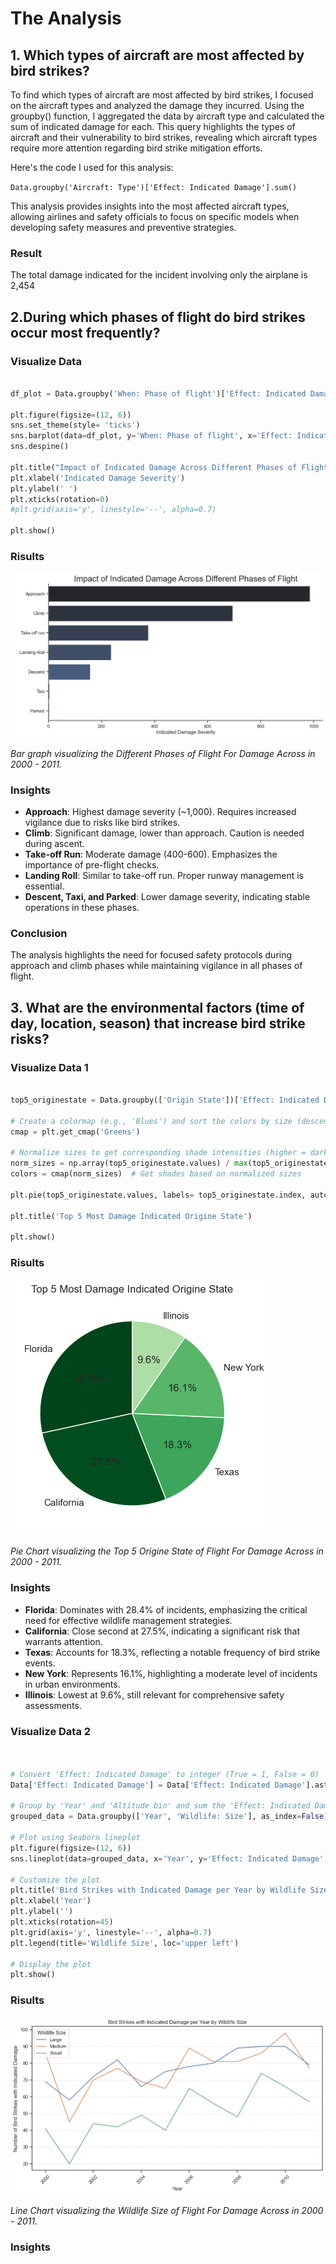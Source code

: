 # The Analysis 

## 1. Which types of aircraft are most affected by bird strikes?


To find which types of aircraft are most affected by bird strikes, I focused on the aircraft types and analyzed the damage they incurred. Using the groupby() function, I aggregated the data by aircraft type and calculated the sum of indicated damage for each. This query highlights the types of aircraft and their vulnerability to bird strikes, revealing which aircraft types require more attention regarding bird strike mitigation efforts.

Here's the code I used for this analysis:

```Data.groupby('Aircraft: Type')['Effect: Indicated Damage'].sum()```

This analysis provides insights into the most affected aircraft types, allowing airlines and safety officials to focus on specific models when developing safety measures and preventive strategies.


### Result

The total damage indicated for the incident involving only the airplane is 2,454 


## 2.During which phases of flight do bird strikes occur most frequently?


### Visualize Data

``` python

df_plot = Data.groupby('When: Phase of flight')['Effect: Indicated Damage'].sum().sort_values(ascending= False).reset_index()

plt.figure(figsize=(12, 6))
sns.set_theme(style= 'ticks')
sns.barplot(data=df_plot, y='When: Phase of flight', x='Effect: Indicated Damage', palette= 'dark:b')
sns.despine()

plt.title("Impact of Indicated Damage Across Different Phases of Flight", fontsize = 20)
plt.xlabel('Indicated Damage Severity')
plt.ylabel(' ')
plt.xticks(rotation=0)
#plt.grid(axis='y', linestyle='--', alpha=0.7)

plt.show()

```

### Risults 


![Damage Across Different Phases of Flight](image.png)


*Bar graph visualizing the Different Phases of Flight For
Damage Across in 2000 - 2011.*


### Insights

- **Approach**: Highest damage severity (~1,000). Requires increased vigilance due to risks like bird strikes.
- **Climb**: Significant damage, lower than approach. Caution is needed during ascent.
- **Take-off Run**: Moderate damage (400-600). Emphasizes the importance of pre-flight checks.
- **Landing Roll**: Similar to take-off run. Proper runway management is essential.
- **Descent, Taxi, and Parked**: Lower damage severity, indicating stable operations in these phases.

### Conclusion
The analysis highlights the need for focused safety protocols during approach and climb phases while maintaining vigilance in all phases of flight.


## 3. What are the environmental factors (time of day, location, season) that increase bird strike risks?


### Visualize Data 1

```python ### Top 5 Origine State with Most Damage Indicated

top5_originestate = Data.groupby(['Origin State'])['Effect: Indicated Damage'].sum().sort_values(ascending=False).head(5)

# Create a colormap (e.g., 'Blues') and sort the colors by size (descending)
cmap = plt.get_cmap('Greens')

# Normalize sizes to get corresponding shade intensities (higher = darker)
norm_sizes = np.array(top5_originestate.values) / max(top5_originestate.values)  # Scale values between 0 and 1
colors = cmap(norm_sizes)  # Get shades based on normalized sizes

plt.pie(top5_originestate.values, labels= top5_originestate.index, autopct= '%0.1f%%', colors= colors, startangle=90)

plt.title('Top 5 Most Damage Indicated Origine State')

plt.show()


```

### Risults 


![Top 5 Most Damage Indicated Origine State](image-1.png)

*Pie Chart  visualizing the Top 5 Origine State of Flight For
Damage Across in 2000 - 2011.*

### Insights

- **Florida**: Dominates with 28.4% of incidents, emphasizing the critical need for effective wildlife management strategies.
- **California**: Close second at 27.5%, indicating a significant risk that warrants attention.
- **Texas**: Accounts for 18.3%, reflecting a notable frequency of bird strike events.
- **New York**: Represents 16.1%, highlighting a moderate level of incidents in urban environments.
- **Illinois**: Lowest at 9.6%, still relevant for comprehensive safety assessments.


### Visualize Data 2

``` python 


# Convert 'Effect: Indicated Damage' to integer (True = 1, False = 0)
Data['Effect: Indicated Damage'] = Data['Effect: Indicated Damage'].astype(int)

# Group by 'Year' and 'Altitude bin' and sum the 'Effect: Indicated Damage'
grouped_data = Data.groupby(['Year', 'Wildlife: Size'], as_index=False)['Effect: Indicated Damage'].sum()

# Plot using Seaborn lineplot
plt.figure(figsize=(12, 6))
sns.lineplot(data=grouped_data, x='Year', y='Effect: Indicated Damage', hue='Wildlife: Size')

# Customize the plot
plt.title('Bird Strikes with Indicated Damage per Year by Wildlife Size')
plt.xlabel('Year')
plt.ylabel('')
plt.xticks(rotation=45)
plt.grid(axis='y', linestyle='--', alpha=0.7)
plt.legend(title='Wildlife Size', loc='upper left')

# Display the plot
plt.show()


``` 

### Risults 

![Bird Strikes with Indicated Damage per Year by Wildlife Size](image-2.png)


*Line Chart  visualizing the Wildlife Size of Flight For
Damage Across in 2000 - 2011.*


### Insights



